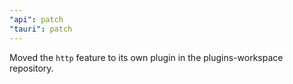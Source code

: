 ```yaml
---
"api": patch
"tauri": patch
---
```


Moved the `http` feature to its own plugin in the plugins-workspace repository.
